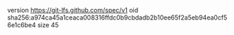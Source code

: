 version https://git-lfs.github.com/spec/v1
oid sha256:a974ca45a1ceaca008316ffdc0b9cbdadb2b10ee65f2a5eb94ea0cf56e1c6be4
size 45
